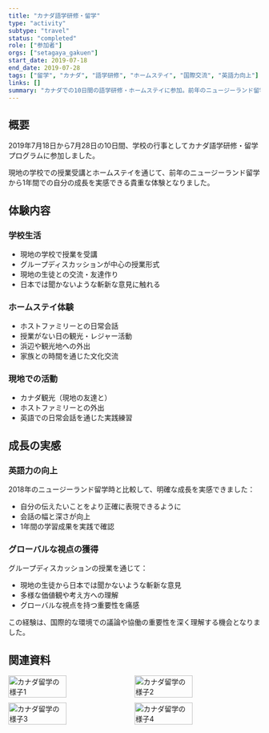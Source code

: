 ```yaml
---
title: "カナダ語学研修・留学"
type: "activity"
subtype: "travel"
status: "completed"
role: ["参加者"]
orgs: ["setagaya_gakuen"]
start_date: 2019-07-18
end_date: 2019-07-28
tags: ["留学", "カナダ", "語学研修", "ホームステイ", "国際交流", "英語力向上"]
links: []
summary: "カナダでの10日間の語学研修・ホームステイに参加。前年のニュージーランド留学と比較して英語力の向上を実感し、グローバルな視点の重要性を学んだ。"
---
```


## 概要

2019年7月18日から7月28日の10日間、学校の行事としてカナダ語学研修・留学プログラムに参加しました。

現地の学校での授業受講とホームステイを通じて、前年のニュージーランド留学から1年間での自分の成長を実感できる貴重な体験となりました。

## 体験内容

### 学校生活
- 現地の学校で授業を受講
- グループディスカッションが中心の授業形式
- 現地の生徒との交流・友達作り
- 日本では聞かないような斬新な意見に触れる

### ホームステイ体験
- ホストファミリーとの日常会話
- 授業がない日の観光・レジャー活動
- 浜辺や観光地への外出
- 家族との時間を通じた文化交流

### 現地での活動
- カナダ観光（現地の友達と）
- ホストファミリーとの外出
- 英語での日常会話を通じた実践練習

## 成長の実感

### 英語力の向上
2018年のニュージーランド留学時と比較して、明確な成長を実感できました：
- 自分の伝えたいことをより正確に表現できるように
- 会話の幅と深さが向上
- 1年間の学習成果を実践で確認

### グローバルな視点の獲得
グループディスカッションの授業を通じて：
- 現地の生徒から日本では聞かないような斬新な意見
- 多様な価値観や考え方への理解
- グローバルな視点を持つ重要性を痛感

この経験は、国際的な環境での議論や協働の重要性を深く理解する機会となりました。

## 関連資料
<div style="display: flex; flex-wrap: wrap; gap: 10px;">
  <img src="linked_assets/20_Activities/Travels/canada_study_abroad_2019/assets/canada_experience1.jpg" alt="カナダ留学の様子1" width="48%">
  <img src="linked_assets/20_Activities/Travels/canada_study_abroad_2019/assets/canada_experience2.jpg" alt="カナダ留学の様子2" width="48%">
  <img src="linked_assets/20_Activities/Travels/canada_study_abroad_2019/assets/canada_experience3.jpg" alt="カナダ留学の様子3" width="48%">
  <img src="linked_assets/20_Activities/Travels/canada_study_abroad_2019/assets/canada_experience4.jpg" alt="カナダ留学の様子4" width="48%">
</div>
